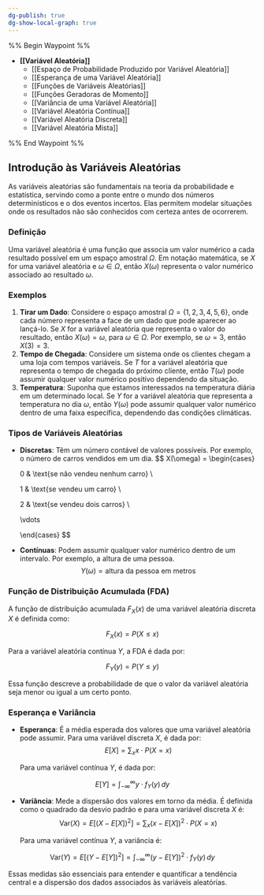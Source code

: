 ```yaml
---
dg-publish: true
dg-show-local-graph: true
---
```


%% Begin Waypoint %%

- **[[Variável Aleatória]]**
	- [[Espaço de Probabilidade Produzido por Variável Aleatória]]
	- [[Esperança de uma Variável Aleatória]]
	- [[Funções de Variáveis Aleatórias]]
	- [[Funções Geradoras de Momento]]
	- [[Variância de uma Variável Aleatória]]
	- [[Variável Aleatória Contínua]]
	- [[Variável Aleatória Discreta]]
	- [[Variável Aleatória Mista]]

%% End Waypoint %%

## Introdução às Variáveis Aleatórias

As variáveis aleatórias são fundamentais na teoria da probabilidade e estatística, servindo como a ponte entre o mundo dos números determinísticos e o dos eventos incertos. Elas permitem modelar situações onde os resultados não são conhecidos com certeza antes de ocorrerem.

### Definição

Uma variável aleatória é uma função que associa um valor numérico a cada resultado possível em um espaço amostral $\Omega$. Em notação matemática, se $X$ for uma variável aleatória e $\omega \in \Omega$, então $X(\omega)$ representa o valor numérico associado ao resultado $\omega$.

### Exemplos

1. **Tirar um Dado**: Considere o espaço amostral $\Omega = \{1, 2, 3, 4, 5, 6\}$, onde cada número representa a face de um dado que pode aparecer ao lançá-lo. Se $X$ for a variável aleatória que representa o valor do resultado, então $X(\omega) = \omega$, para $\omega \in \Omega$. Por exemplo, se $\omega = 3$, então $X(3) = 3$.
2. **Tempo de Chegada**: Considere um sistema onde os clientes chegam a uma loja com tempos variáveis. Se $T$ for a variável aleatória que representa o tempo de chegada do próximo cliente, então $T(\omega)$ pode assumir qualquer valor numérico positivo dependendo da situação.
3. **Temperatura**: Suponha que estamos interessados na temperatura diária em um determinado local. Se $Y$ for a variável aleatória que representa a temperatura no dia $\omega$, então $Y(\omega)$ pode assumir qualquer valor numérico dentro de uma faixa específica, dependendo das condições climáticas.

### Tipos de Variáveis Aleatórias

- **Discretas**: Têm um número contável de valores possíveis. Por exemplo, o número de carros vendidos em um dia.
$$
X(\omega) = \begin{cases}

  0 & \text{se não vendeu nenhum carro} \\

  1 & \text{se vendeu um carro} \\

  2 & \text{se vendeu dois carros} \\

  \vdots

  \end{cases}
$$
- **Contínuas**: Podem assumir qualquer valor numérico dentro de um intervalo. Por exemplo, a altura de uma pessoa.
$$
Y(\omega) = \text{altura da pessoa em metros}
$$

### Função de Distribuição Acumulada (FDA)

A função de distribuição acumulada $F_X(x)$ de uma variável aleatória discreta $X$ é definida como:

$$
F_X(x) = P(X \leq x)
$$

Para a variável aleatória contínua $Y$, a FDA é dada por:

$$
F_Y(y) = P(Y \leq y)
$$

Essa função descreve a probabilidade de que o valor da variável aleatória seja menor ou igual a um certo ponto.

### Esperança e Variância

- **Esperança**: É a média esperada dos valores que uma variável aleatória pode assumir. Para uma variável discreta $X$, é dada por:
$$
E[X] = \sum_{x} x \cdot P(X = x)
$$

  Para uma variável contínua $Y$, é dada por:

$$
E[Y] = \int_{-\infty}^{\infty} y \cdot f_Y(y) \, dy
$$
- **Variância**: Mede a dispersão dos valores em torno da média. É definida como o quadrado da desvio padrão e para uma variável discreta $X$ é:
$$
\text{Var}(X) = E[(X - E[X])^2] = \sum_{x} (x - E[X])^2 \cdot P(X = x)
$$

  Para uma variável contínua $Y$, a variância é:

$$
\text{Var}(Y) = E[(Y - E[Y])^2] = \int_{-\infty}^{\infty} (y - E[Y])^2 \cdot f_Y(y) \, dy
$$

Essas medidas são essenciais para entender e quantificar a tendência central e a dispersão dos dados associados às variáveis aleatórias.
